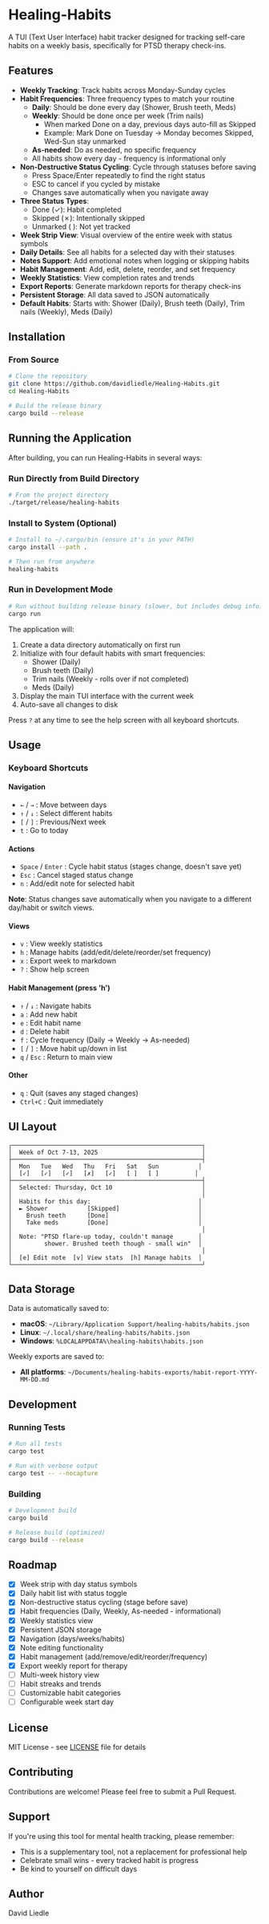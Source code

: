 # Healing-Habits

A TUI (Text User Interface) habit tracker designed for tracking self-care habits on a weekly basis, specifically for PTSD therapy check-ins.

## Features

- **Weekly Tracking**: Track habits across Monday-Sunday cycles
- **Habit Frequencies**: Three frequency types to match your routine
  - **Daily**: Should be done every day (Shower, Brush teeth, Meds)
  - **Weekly**: Should be done once per week (Trim nails)
    - When marked Done on a day, previous days auto-fill as Skipped
    - Example: Mark Done on Tuesday → Monday becomes Skipped, Wed-Sun stay unmarked
  - **As-needed**: Do as needed, no specific frequency
  - All habits show every day - frequency is informational only
- **Non-Destructive Status Cycling**: Cycle through statuses before saving
  - Press Space/Enter repeatedly to find the right status
  - ESC to cancel if you cycled by mistake
  - Changes save automatically when you navigate away
- **Three Status Types**:
  - Done (✓): Habit completed
  - Skipped (✗): Intentionally skipped
  - Unmarked ( ): Not yet tracked
- **Week Strip View**: Visual overview of the entire week with status symbols
- **Daily Details**: See all habits for a selected day with their statuses
- **Notes Support**: Add emotional notes when logging or skipping habits
- **Habit Management**: Add, edit, delete, reorder, and set frequency
- **Weekly Statistics**: View completion rates and trends
- **Export Reports**: Generate markdown reports for therapy check-ins
- **Persistent Storage**: All data saved to JSON automatically
- **Default Habits**: Starts with: Shower (Daily), Brush teeth (Daily), Trim nails (Weekly), Meds (Daily)

## Installation

### From Source

```bash
# Clone the repository
git clone https://github.com/davidliedle/Healing-Habits.git
cd Healing-Habits

# Build the release binary
cargo build --release
```

## Running the Application

After building, you can run Healing-Habits in several ways:

### Run Directly from Build Directory

```bash
# From the project directory
./target/release/healing-habits
```

### Install to System (Optional)

```bash
# Install to ~/.cargo/bin (ensure it's in your PATH)
cargo install --path .

# Then run from anywhere
healing-habits
```

### Run in Development Mode

```bash
# Run without building release binary (slower, but includes debug info)
cargo run
```

The application will:
1. Create a data directory automatically on first run
2. Initialize with four default habits with smart frequencies:
   - Shower (Daily)
   - Brush teeth (Daily)
   - Trim nails (Weekly - rolls over if not completed)
   - Meds (Daily)
3. Display the main TUI interface with the current week
4. Auto-save all changes to disk

Press `?` at any time to see the help screen with all keyboard shortcuts.

## Usage

### Keyboard Shortcuts

#### Navigation
- `←` / `→` : Move between days
- `↑` / `↓` : Select different habits
- `[` / `]` : Previous/Next week
- `t` : Go to today

#### Actions
- `Space` / `Enter` : Cycle habit status (stages change, doesn't save yet)
- `Esc` : Cancel staged status change
- `n` : Add/edit note for selected habit

**Note**: Status changes save automatically when you navigate to a different day/habit or switch views.

#### Views
- `v` : View weekly statistics
- `h` : Manage habits (add/edit/delete/reorder/set frequency)
- `x` : Export week to markdown
- `?` : Show help screen

#### Habit Management (press 'h')
- `↑` / `↓` : Navigate habits
- `a` : Add new habit
- `e` : Edit habit name
- `d` : Delete habit
- `f` : Cycle frequency (Daily → Weekly → As-needed)
- `[` / `]` : Move habit up/down in list
- `q` / `Esc` : Return to main view

#### Other
- `q` : Quit (saves any staged changes)
- `Ctrl+C` : Quit immediately

## UI Layout

```
┌─────────────────────────────────────────────────────┐
│  Week of Oct 7-13, 2025                             │
├─────────────────────────────────────────────────────┤
│  Mon   Tue   Wed   Thu   Fri   Sat   Sun           │
│  [✓]   [✓]   [✓]   [✗]   [✓]   [ ]   [ ]          │
├─────────────────────────────────────────────────────┤
│  Selected: Thursday, Oct 10                         │
│                                                     │
│  Habits for this day:                              │
│  ► Shower           [Skipped]                      │
│    Brush teeth      [Done]                         │
│    Take meds        [Done]                         │
│                                                     │
│  Note: "PTSD flare-up today, couldn't manage       │
│         shower. Brushed teeth though - small win"  │
│                                                     │
│  [e] Edit note  [v] View stats  [h] Manage habits  │
└─────────────────────────────────────────────────────┘
```

## Data Storage

Data is automatically saved to:
- **macOS**: `~/Library/Application Support/healing-habits/habits.json`
- **Linux**: `~/.local/share/healing-habits/habits.json`
- **Windows**: `%LOCALAPPDATA%\healing-habits\habits.json`

Weekly exports are saved to:
- **All platforms**: `~/Documents/healing-habits-exports/habit-report-YYYY-MM-DD.md`

## Development

### Running Tests

```bash
# Run all tests
cargo test

# Run with verbose output
cargo test -- --nocapture
```

### Building

```bash
# Development build
cargo build

# Release build (optimized)
cargo build --release
```

## Roadmap

- [x] Week strip with day status symbols
- [x] Daily habit list with status toggle
- [x] Non-destructive status cycling (stage before save)
- [x] Habit frequencies (Daily, Weekly, As-needed - informational)
- [x] Weekly statistics view
- [x] Persistent JSON storage
- [x] Navigation (days/weeks/habits)
- [x] Note editing functionality
- [x] Habit management (add/remove/edit/reorder/frequency)
- [x] Export weekly report for therapy
- [ ] Multi-week history view
- [ ] Habit streaks and trends
- [ ] Customizable habit categories
- [ ] Configurable week start day

## License

MIT License - see [LICENSE](LICENSE) file for details

## Contributing

Contributions are welcome! Please feel free to submit a Pull Request.

## Support

If you're using this tool for mental health tracking, please remember:
- This is a supplementary tool, not a replacement for professional help
- Celebrate small wins - every tracked habit is progress
- Be kind to yourself on difficult days

## Author

David Liedle
